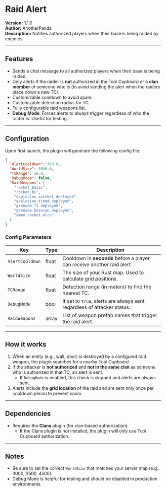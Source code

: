 # Raid Alert

**Version:** 1.1.0  
**Author:** AnotherPanda  
**Description:** Notifies authorized players when their base is being raided by enemies.

---

## Features

- Sends a chat message to all authorized players when their base is being raided.
- Only alerts if the raider is **not** authorized in the Tool Cupboard or a **clan member** of someone who is (to avoid sending the alert when the raiders place down a new TC).
- Customizable cooldown to avoid spam.
- Customizable detection radius for TC.
- Fully configurable raid weapons list.
- **Debug Mode**: Forces alerts to always trigger regardless of who the raider is. Useful for testing.

---

## Configuration

Upon first launch, the plugin will generate the following config file:

```json
{
  "AlertCooldown": 300.0,
  "WorldSize": 3000.0,
  "TCRange": 30.0,
  "DebugMode": false,
  "RaidWeapons": [
    "rocket_basic",
    "rocket_hv",
    "explosive.satchel.deployed",
    "explosive.timed.deployed",
    "grenade.f1.deployed",
    "grenade.beancan.deployed",
    "ammo.rocket.mlrs"
  ]
}
```

### Config Parameters

| Key             | Type  | Description                                                             |
| --------------- | ----- | ----------------------------------------------------------------------- |
| `AlertCooldown` | float | Cooldown in **seconds** before a player can receive another raid alert. |
| `WorldSize`     | float | The size of your Rust map. Used to calculate grid positions.            |
| `TCRange`       | float | Detection range (in meters) to find the nearest TC.                     |
| `DebugMode`     | bool  | If set to `true`, alerts are always sent regardless of attacker status. |
| `RaidWeapons`   | array | List of weapon prefab names that trigger the raid alert.                |

---

## How it works

1. When an entity (e.g., wall, door) is destroyed by a configured raid weapon, the plugin searches for a nearby Tool Cupboard.
2. If the attacker is **not authorized** and **not in the same clan** as someone who is authorized in that TC, an alert is sent.
   - If `DebugMode` is enabled, this check is skipped and alerts are always sent.
3. Alerts include the **grid location** of the raid and are sent only once per cooldown period to prevent spam.

---

## Dependencies

- Requires the **Clans** plugin (for clan-based authorization).
  - If the Clans plugin is not installed, the plugin will only use Tool Cupboard authorization.

---

## Notes

- Be sure to set the correct `WorldSize` that matches your server map (e.g., 3000, 3500, 4500).
- Debug Mode is helpful for testing and should be disabled in production environments.
